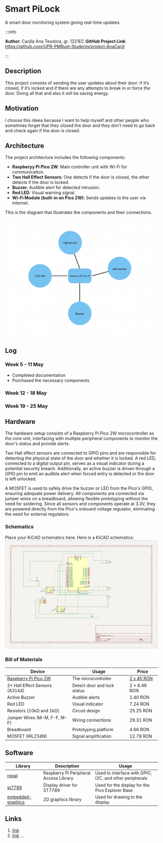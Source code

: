 # Smart PiLock
A smart door monitoring system giving real-time updates.

:::info 

**Author**: Carjila Ana Teodora, gr. 1221EC
**GitHub Project Link**: https://github.com/UPB-PMRust-Students/project-AnaCarjil

:::

## Description

This project consists of sending the user updates about their door: if it’s closed, if it’s locked and if there are any attempts to break in or force the door. Doing all that and also it will be saving energy.

## Motivation

I choose this ideea because I want to help myself and other people who sometimes forget that they closed the door and they don't need to go back and check again if the door is closed.

## Architecture 

The project architecture includes the following components:
- **Raspberyy Pi Pico 2W**: Main controller unit with Wi-Fi for communication.
- **Two Hall Effect Sensors**: One detects if the door is closed, the other detects if the door is locked.
- **Buzzer**: Audible alert for detected intrusion.  
- **Red LED**: Visual warning signal.  
- **Wi-Fi Module (built-in on Pico 2W)**: Sends updates to the user via internet. 

This is the diagram that illustrates the components and their connections.

![Schematic diagram](image.webp)
## Log

<!-- write your progress here every week -->

### Week 5 - 11 May
- Completed documentation
- Purchased the necessary components

### Week 12 - 18 May

### Week 19 - 25 May

## Hardware

The hardware setup consists of a Raspberry Pi Pico 2W microcontroller as the core unit, interfacing with multiple peripheral components to monitor the door's status and provide alerts.

Two Hall effect sensors are connected to GPIO pins and are responsible for detecting the physical state of the door and whether it is locked. A red LED, connected to a digital output pin, serves as a visual indicator during a potential security breach. Additionally, an active buzzer is driven through a GPIO pin to emit an audible alert when forced entry is detected or the door is left unlocked.

A MOSFET is used to safely drive the buzzer or LED from the Pico's GPIO, ensuring adequate power delivery. All components are connected via jumper wires on a breadboard, allowing flexible prototyping without the need for soldering. Since all sensors and components operate at 3.3V, they are powered directly from the Pico's onboard voltage regulator, eliminating the need for external regulators.

### Schematics

Place your KiCAD schematics here.
Here is a KiCAD schemstics:
![KiCAD scheme](image1.webp)
### Bill of Materials

<!-- Fill out this table with all the hardware components that you might need.

The format is 
```
| [Device](link://to/device) | This is used ... | [price](link://to/store) |

```

-->

| Device | Usage | Price |
|--------|--------|-------|
| [Raspberry Pi Pico 2W](https://www.raspberrypi.com/documentation/microcontrollers/raspberry-pi-pico.html) | The microcontroller | [ 2 x 40 RON](https://www.optimusdigital.ro/en/raspberry-pi-boards/12394-raspberry-pi-pico-w.html) |
| 2× Hall Effect Sensors (A3144) | Detect door and lock status | 2 × 6.49 RON |
| Active Buzzer | Audible alerts | 1.40 RON |
| Red LED | Visual indicator | 7.24 RON |
| Resistors (10kΩ and 1kΩ) | Circuit design | 25.25 RON |
| Jumper Wires (M-M, F-F, M-F) | Wiring connections | 29.31 RON |
| Breadboard | Prototyping platform | 4.66 RON |
| MOSFET (IRLZ34N) | Signal amplification | 12.78 RON |

## Software

| Library | Description | Usage |
|---------|-------------|-------|
| [rppal](https://docs.rs/rppal/latest/rppal/) | Raspberry Pi Peripheral Access Library | Used to interface with GPIO, I2C, and other peripherals |
| [st7789](https://github.com/almindor/st7789) | Display driver for ST7789 | Used for the display for the Pico Explorer Base |
| [embedded-graphics](https://github.com/embedded-graphics/embedded-graphics) | 2D graphics library | Used for drawing to the display |

## Links

<!-- Add a few links that inspired you and that you think you will use for your project -->

1. [link](https://example.com)
2. [link](https://example3.com)
...
